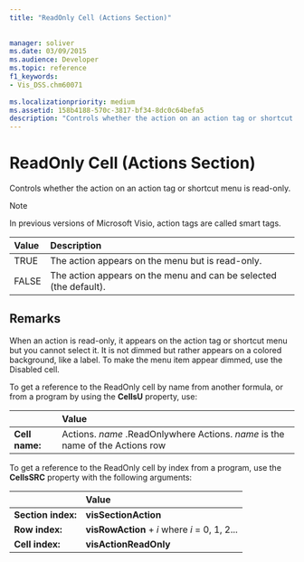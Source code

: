 ```yaml
---
title: "ReadOnly Cell (Actions Section)"
 
 
manager: soliver
ms.date: 03/09/2015
ms.audience: Developer
ms.topic: reference
f1_keywords:
- Vis_DSS.chm60071
 
ms.localizationpriority: medium
ms.assetid: 158b4188-570c-3817-bf34-8dc0c64befa5
description: "Controls whether the action on an action tag or shortcut menu is read-only."
---
```


# ReadOnly Cell (Actions Section)

Controls whether the action on an action tag or shortcut menu is read-only. 
  
> [!NOTE]
> In previous versions of Microsoft Visio, action tags are called smart tags. 
  
|**Value**|**Description**|
|:-----|:-----|
|TRUE  <br/> |The action appears on the menu but is read-only. |
|FALSE  <br/> |The action appears on the menu and can be selected (the default). |
   
## Remarks

When an action is read-only, it appears on the action tag or shortcut menu but you cannot select it. It is not dimmed but rather appears on a colored background, like a label. To make the menu item appear dimmed, use the Disabled cell. 
  
To get a reference to the ReadOnly cell by name from another formula, or from a program by using the **CellsU** property, use: 
  
||Value |
|:-----|:-----|
|**Cell name:**  <br/> |Actions. *name*  .ReadOnlywhere Actions.  *name*  is the name of the Actions row  <br/> |
   
To get a reference to the ReadOnly cell by index from a program, use the **CellsSRC** property with the following arguments: 
  
||Value |
|:-----|:-----|
|**Section index:**  <br/> |**visSectionAction** <br/> |
|**Row index:**  <br/> |**visRowAction** +  *i*  where  *i*  = 0, 1, 2... |
|**Cell index:**  <br/> |**visActionReadOnly** <br/> |
   

